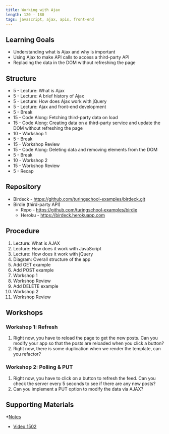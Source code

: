 ```yaml
---
title: Working with Ajax
length: 120 - 180
tags: javascript, ajax, apis, front-end
---
```


## Learning Goals

* Understanding what is Ajax and why is important
* Using Ajax to make API calls to access a third-party API
* Replacing the data in the DOM without refreshing the page

## Structure

* 5 - Lecture: What is Ajax
* 5 - Lecture: A brief history of Ajax
* 5 - Lecture: How does Ajax work with jQuery
* 5 - Lecture: Ajax and front-end development
* 5 - Break
* 15 - Code Along: Fetching third-party data on load
* 15 - Code Along: Creating data on a third-party service and update the DOM without refreshing the page
* 10 - Workshop 1
* 5 - Break
* 15 - Workshop Review
* 15 - Code Along: Deleting data and removing elements from the DOM
* 5 - Break
* 10 - Workshop 2
* 15 - Workshop Review
* 5 - Recap

## Repository

* Birdeck - https://github.com/turingschool-examples/birdeck.git
* Birdie (third-party API)
  * Repo - https://github.com/turingschool-examples/birdie
  * Heroku - https://birdeck.herokuapp.com

## Procedure

1. Lecture: What is AJAX
2. Lecture: How does it work with JavaScript
3. Lecture: How does it work with jQuery
4. Diagram: Overall structure of the app
5. Add GET example
6. Add POST example
7. Workshop 1
8. Workshop Review
9. Add DELETE example
10. Workshop 2
11. Workshop Review

## Workshops

### Workshop 1: Refresh

1. Right now, you have to reload the page to get the new posts. Can you modify your app so that the posts are reloaded when you click a button?
2. Right now, there is some duplication when we render the template, can you refactor?

### Workshop 2: Polling & PUT

1. Right now, you have to click on a button to refresh the feed. Can you check the server every 5 seconds to see if there are any new posts?
2. Can you implement a PUT option to modify the data via AJAX?

## Supporting Materials

*[Notes](https://www.dropbox.com/s/bikkpsmenjwtlag/Turing%20-%20Working%20with%20AJAX.pages?dl=0)
* [Video 1502](https://vimeo.com/131025914)
